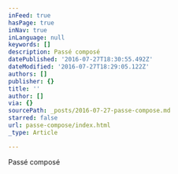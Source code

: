 ```yaml
---
inFeed: true
hasPage: true
inNav: true
inLanguage: null
keywords: []
description: Passé composé
datePublished: '2016-07-27T18:30:55.492Z'
dateModified: '2016-07-27T18:29:05.122Z'
authors: []
publisher: {}
title: ''
author: []
via: {}
sourcePath: _posts/2016-07-27-passe-compose.md
starred: false
url: passe-compose/index.html
_type: Article

---
```

Passé composé